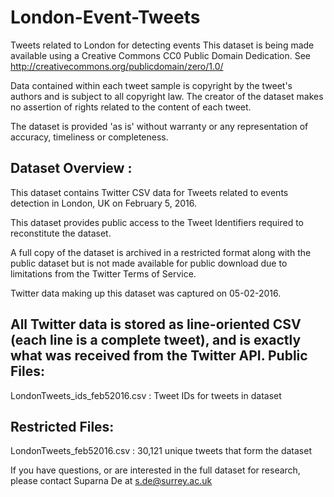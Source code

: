 # London-Event-Tweets
Tweets related to London for detecting events
This dataset is being made available using a Creative Commons CC0 Public Domain Dedication. See http://creativecommons.org/publicdomain/zero/1.0/

Data contained within each tweet sample is copyright by the tweet's authors and is subject to all copyright law. The creator of the dataset makes no assertion of rights related to the content of each tweet.

The dataset is provided 'as is' without warranty or any representation of accuracy, timeliness or completeness.

Dataset Overview :
------------------

This dataset contains Twitter CSV data for Tweets related to events detection in London, UK
on February 5, 2016.
 
This dataset provides public access to the Tweet Identifiers required to reconstitute the dataset. 

A full copy of the dataset is archived in a restricted format along with the public dataset but is not made available for public download due to limitations from the Twitter Terms of Service.

Twitter data making up this dataset was captured on 05-02-2016. 

All Twitter data is stored as line-oriented CSV (each line is a complete tweet), and is exactly what was received from the Twitter API.
Public Files:
-------------

LondonTweets_ids_feb52016.csv                :  Tweet IDs for tweets in dataset

Restricted Files:
-----------------

LondonTweets_feb52016.csv          :  30,121 unique tweets that form the dataset


If you have questions, or are interested in the full dataset for research, please  contact Suparna De at s.de@surrey.ac.uk

